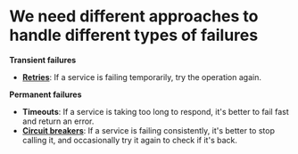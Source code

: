 # We need different approaches to handle different types of failures

**Transient failures**

- **[Retries](https://learn.microsoft.com/azure/architecture/patterns/retry)**: If a service is failing temporarily, try the operation again.

**Permanent failures**

- **Timeouts**: If a service is taking too long to respond, it's better to fail fast and return an error.
- **[Circuit breakers](https://learn.microsoft.com/azure/architecture/patterns/circuit-breaker)**: If a service is failing consistently, it's better to stop calling it, and occasionally try it again to check if it's back.
